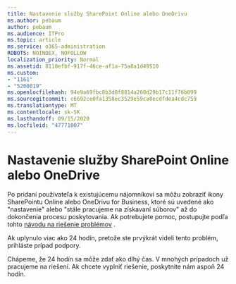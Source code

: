 ```yaml
---
title: Nastavenie služby SharePoint Online alebo OneDrivu
ms.author: pebaum
author: pebaum
ms.audience: ITPro
ms.topic: article
ms.service: o365-administration
ROBOTS: NOINDEX, NOFOLLOW
localization_priority: Normal
ms.assetid: 8110efbf-917f-46ce-af1a-75a8a1d49510
ms.custom:
- "1161"
- "5200019"
ms.openlocfilehash: 94e9a69fbc8b3d8f8814a260d29b17c11f76b099
ms.sourcegitcommit: c6692ce0fa1358ec3529e59ca0ecdfdea4cdc759
ms.translationtype: MT
ms.contentlocale: sk-SK
ms.lasthandoff: 09/15/2020
ms.locfileid: "47771007"
---
```

# <a name="sharepoint-online-or-onedrive-setting-up"></a>Nastavenie služby SharePoint Online alebo OneDrive

Po pridaní používateľa k existujúcemu nájomníkovi sa môžu zobraziť ikony SharePointu Online alebo OneDrivu for Business, ktoré sú uvedené ako "nastavenie" alebo "stále pracujeme na získavaní súborov" až do dokončenia procesu poskytovania. Ak potrebujete pomoc, postupujte podľa tohto [návodu na riešenie problémov](https://docs.microsoft.com/sharepoint/support/sites/troubleshooting-guide-for-sites-stopped-at-provisioning) .

Ak uplynulo viac ako 24 hodín, pretože ste prvýkrát videli tento problém, prihláste prípad podpory.

Chápeme, že 24 hodín sa môže zdať ako dlhý čas. V mnohých prípadoch už pracujeme na riešení. Ak chcete vyplniť riešenie, poskytnite nám aspoň 24 hodín.

